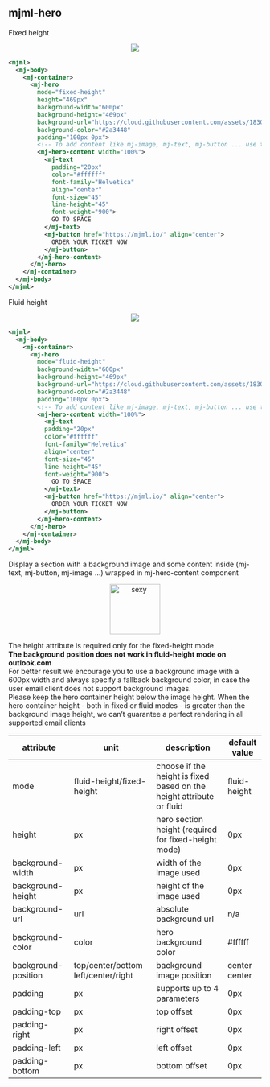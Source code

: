 ## mjml-hero

Fixed height

<p align="center">
  <img src="https://cloud.githubusercontent.com/assets/1830348/15354833/bfe7faaa-1cef-11e6-8d38-15e8951b6636.png" />
</p>

```xml
<mjml>
  <mj-body>
    <mj-container>
      <mj-hero
        mode="fixed-height"
        height="469px"
        background-width="600px"
        background-height="469px"
        background-url="https://cloud.githubusercontent.com/assets/1830348/15354890/1442159a-1cf0-11e6-92b1-b861dadf1750.jpg"
        background-color="#2a3448"
        padding="100px 0px">
        <!-- To add content like mj-image, mj-text, mj-button ... use the mj-hero-content component -->
        <mj-hero-content width="100%">
          <mj-text
            padding="20px"
            color="#ffffff"
            font-family="Helvetica"
            align="center"
            font-size="45"
            line-height="45"
            font-weight="900">
            GO TO SPACE
          </mj-text>
          <mj-button href="https://mjml.io/" align="center">
            ORDER YOUR TICKET NOW
          </mj-button>
        </mj-hero-content>
      </mj-hero>
    </mj-container>
  </mj-body>
</mjml>
 ```

Fluid height

<p align="center">
  <img src="https://cloud.githubusercontent.com/assets/1830348/15354867/fc2f404a-1cef-11e6-92ac-92de9e438210.png" />
</p>

```xml
<mjml>
  <mj-body>
    <mj-container>
      <mj-hero
        mode="fluid-height"
        background-width="600px"
        background-height="469px"
        background-url="https://cloud.githubusercontent.com/assets/1830348/15354890/1442159a-1cf0-11e6-92b1-b861dadf1750.jpg"
        background-color="#2a3448"
        padding="100px 0px">
        <!-- To add content like mj-image, mj-text, mj-button ... use the mj-hero-content component -->
        <mj-hero-content width="100%">
          <mj-text
          padding="20px"
          color="#ffffff"
          font-family="Helvetica"
          align="center"
          font-size="45"
          line-height="45"
          font-weight="900">
            GO TO SPACE
          </mj-text>
          <mj-button href="https://mjml.io/" align="center">
            ORDER YOUR TICKET NOW
          </mj-button>
        </mj-hero-content>
      </mj-hero>
    </mj-container>
  </mj-body>
</mjml>
```

Display a section with a background image and some content inside (mj-text, mj-button, mj-image ...) wrapped in mj-hero-content component

<p align="center">
  <a href="https://mjml.io/try-it-live/component/hero">
    <img width="100px" src="http://imgh.us/TRYITLIVE.svg" alt="sexy" />
  </a>
</p>

<aside class="notice">
  The height attribute is required only for the fixed-height mode
</aside>

<aside class="notice">
  <span style="font-weight:bold;">The background position does not work in fluid-height mode on outlook.com</span>
</aside>

<aside class="notice">
  For better result we encourage you to use a background image with a 600px width and always specify a fallback background color, in case the user email client does not support background images.
</aside>

<aside class="notice">
  Please keep the hero container height below the image height. When the hero container height - both in fixed or fluid modes - is greater than the background image height, we can’t guarantee a perfect rendering in all supported email clients
</aside>

attribute           | unit                                | description                                                          | default value
--------------------|-------------------------------------|----------------------------------------------------------------------|--------------
mode                | fluid-height/fixed-height           | choose if the height is fixed based on the height attribute or fluid | fluid-height
height              | px                                  | hero section height (required for fixed-height mode)                 | 0px
background-width    | px                                  | width of the image used                                              | 0px
background-height   | px                                  | height of the image used                                             | 0px
background-url      | url                                 | absolute background url                                              | n/a
background-color    | color                               | hero background color                                                | #ffffff
background-position | top/center/bottom left/center/right | background image position                                            | center center
padding             | px                                  | supports up to 4 parameters                                          | 0px
padding-top         | px                                  | top offset                                                           | 0px
padding-right       | px                                  | right offset                                                         | 0px
padding-left        | px                                  | left offset                                                          | 0px
padding-bottom      | px                                  | bottom offset                                                        | 0px
